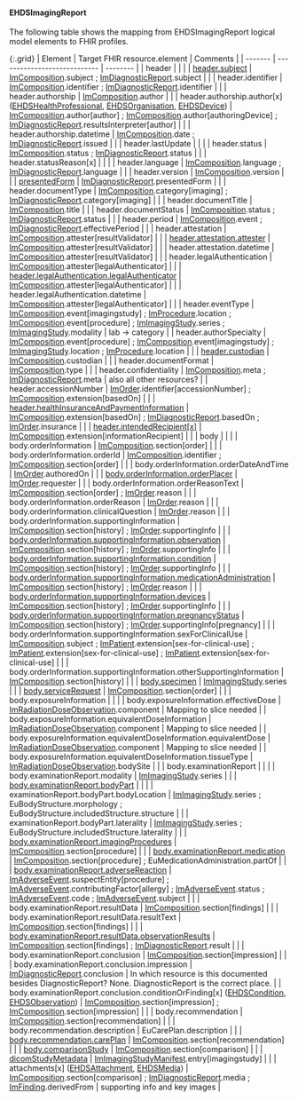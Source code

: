 <!--
  Generated file. Do not edit.
-->

#### EHDSImagingReport

The following table shows the mapping from EHDSImagingReport logical model elements to FHIR profiles.

{:.grid}
| Element | Target FHIR resource.element | Comments |
| ------- | ---------------------------- | -------- |
| header |  |  |
| [header.subject](#ehdspatient) | [ImComposition](StructureDefinition-ImComposition.html).subject ; [ImDiagnosticReport](StructureDefinition-ImDiagnosticReport.html).subject |  |
| header.identifier | [ImComposition](StructureDefinition-ImComposition.html).identifier ; [ImDiagnosticReport](StructureDefinition-ImDiagnosticReport.html).identifier |  |
| header.authorship | [ImComposition](StructureDefinition-ImComposition.html).author |  |
| header.authorship.author[x] ([EHDSHealthProfessional](#ehdshealthprofessional), [EHDSOrganisation](#ehdsorganisation), [EHDSDevice](#ehdsdevice)) | [ImComposition](StructureDefinition-ImComposition.html).author[author] ; [ImComposition](StructureDefinition-ImComposition.html).author[authoringDevice] ; [ImDiagnosticReport](StructureDefinition-ImDiagnosticReport.html).resultsInterpreter[author] |  |
| header.authorship.datetime | [ImComposition](StructureDefinition-ImComposition.html).date ; [ImDiagnosticReport](StructureDefinition-ImDiagnosticReport.html).issued |  |
| header.lastUpdate |  |  |
| header.status | [ImComposition](StructureDefinition-ImComposition.html).status ; [ImDiagnosticReport](StructureDefinition-ImDiagnosticReport.html).status |  |
| header.statusReason[x] |  |  |
| header.language | [ImComposition](StructureDefinition-ImComposition.html).language ; [ImDiagnosticReport](StructureDefinition-ImDiagnosticReport.html).language |  |
| header.version | [ImComposition](StructureDefinition-ImComposition.html).version |  |
| [presentedForm](#ehdsattachment) | [ImDiagnosticReport](StructureDefinition-ImDiagnosticReport.html).presentedForm |  |
| header.documentType | [ImComposition](StructureDefinition-ImComposition.html).category[imaging] ; [ImDiagnosticReport](StructureDefinition-ImDiagnosticReport.html).category[imaging] |  |
| header.documentTitle | [ImComposition](StructureDefinition-ImComposition.html).title |  |
| header.documentStatus | [ImComposition](StructureDefinition-ImComposition.html).status ; [ImDiagnosticReport](StructureDefinition-ImDiagnosticReport.html).status |  |
| header.period | [ImComposition](StructureDefinition-ImComposition.html).event ; [ImDiagnosticReport](StructureDefinition-ImDiagnosticReport.html).effectivePeriod |  |
| header.attestation | [ImComposition](StructureDefinition-ImComposition.html).attester[resultValidator] |  |
| [header.attestation.attester](#ehdshealthprofessional) | [ImComposition](StructureDefinition-ImComposition.html).attester[resultValidator] |  |
| header.attestation.datetime | [ImComposition](StructureDefinition-ImComposition.html).attester[resultValidator] |  |
| header.legalAuthentication | [ImComposition](StructureDefinition-ImComposition.html).attester[legalAuthenticator] |  |
| [header.legalAuthentication.legalAuthenticator](#ehdshealthprofessional) | [ImComposition](StructureDefinition-ImComposition.html).attester[legalAuthenticator] |  |
| header.legalAuthentication.datetime | [ImComposition](StructureDefinition-ImComposition.html).attester[legalAuthenticator] |  |
| header.eventType | [ImComposition](StructureDefinition-ImComposition.html).event[imagingstudy] ; [ImProcedure](StructureDefinition-ImProcedure.html).location ; [ImComposition](StructureDefinition-ImComposition.html).event[procedure] ; [ImImagingStudy](StructureDefinition-ImImagingStudy.html).series ; [ImImagingStudy](StructureDefinition-ImImagingStudy.html).modality | lab -> category |
| header.authorSpecialty | [ImComposition](StructureDefinition-ImComposition.html).event[procedure] ; [ImComposition](StructureDefinition-ImComposition.html).event[imagingstudy] ; [ImImagingStudy](StructureDefinition-ImImagingStudy.html).location ; [ImProcedure](StructureDefinition-ImProcedure.html).location |  |
| [header.custodian](#ehdsorganisation) | [ImComposition](StructureDefinition-ImComposition.html).custodian |  |
| header.documentFormat | [ImComposition](StructureDefinition-ImComposition.html).type |  |
| header.confidentiality | [ImComposition](StructureDefinition-ImComposition.html).meta ; [ImDiagnosticReport](StructureDefinition-ImDiagnosticReport.html).meta | also all other resources? |
| header.accessionNumber | [ImOrder](StructureDefinition-ImOrder.html).identifier[accessionNumber] ; [ImComposition](StructureDefinition-ImComposition.html).extension[basedOn] |  |
| [header.healthInsuranceAndPaymentInformation](#ehdscoverage) | [ImComposition](StructureDefinition-ImComposition.html).extension[basedOn] ; [ImDiagnosticReport](StructureDefinition-ImDiagnosticReport.html).basedOn ; [ImOrder](StructureDefinition-ImOrder.html).insurance |  |
| [header.intendedRecipient[x]](#ehdspatient) | [ImComposition](StructureDefinition-ImComposition.html).extension[informationRecipient] |  |
| body |  |  |
| body.orderInformation | [ImComposition](StructureDefinition-ImComposition.html).section[order] |  |
| body.orderInformation.orderId | [ImComposition](StructureDefinition-ImComposition.html).identifier ; [ImComposition](StructureDefinition-ImComposition.html).section[order] |  |
| body.orderInformation.orderDateAndTime | [ImOrder](StructureDefinition-ImOrder.html).authoredOn |  |
| [body.orderInformation.orderPlacer](#ehdshealthprofessional) | [ImOrder](StructureDefinition-ImOrder.html).requester |  |
| body.orderInformation.orderReasonText | [ImComposition](StructureDefinition-ImComposition.html).section[order] ; [ImOrder](StructureDefinition-ImOrder.html).reason |  |
| body.orderInformation.orderReason | [ImOrder](StructureDefinition-ImOrder.html).reason |  |
| body.orderInformation.clinicalQuestion | [ImOrder](StructureDefinition-ImOrder.html).reason |  |
| body.orderInformation.supportingInformation | [ImComposition](StructureDefinition-ImComposition.html).section[history] ; [ImOrder](StructureDefinition-ImOrder.html).supportingInfo |  |
| [body.orderInformation.supportingInformation.observation](#ehdsobservation) | [ImComposition](StructureDefinition-ImComposition.html).section[history] ; [ImOrder](StructureDefinition-ImOrder.html).supportingInfo |  |
| [body.orderInformation.supportingInformation.condition](#ehdscondition) | [ImComposition](StructureDefinition-ImComposition.html).section[history] ; [ImOrder](StructureDefinition-ImOrder.html).supportingInfo |  |
| [body.orderInformation.supportingInformation.medicationAdministration](#ehdsmedicationadministration) | [ImComposition](StructureDefinition-ImComposition.html).section[history] ; [ImOrder](StructureDefinition-ImOrder.html).reason |  |
| [body.orderInformation.supportingInformation.devices](#ehdsdevice) | [ImComposition](StructureDefinition-ImComposition.html).section[history] ; [ImOrder](StructureDefinition-ImOrder.html).supportingInfo |  |
| [body.orderInformation.supportingInformation.pregnancyStatus](#ehdscurrentpregnancy) | [ImComposition](StructureDefinition-ImComposition.html).section[history] ; [ImOrder](StructureDefinition-ImOrder.html).supportingInfo[pregnancy] |  |
| body.orderInformation.supportingInformation.sexForClinicalUse | [ImComposition](StructureDefinition-ImComposition.html).subject ; [ImPatient](StructureDefinition-ImPatient.html).extension[sex-for-clinical-use] ; [ImPatient](StructureDefinition-ImPatient.html).extension[sex-for-clinical-use] ; [ImPatient](StructureDefinition-ImPatient.html).extension[sex-for-clinical-use] |  |
| body.orderInformation.supportingInformation.otherSupportingInformation | [ImComposition](StructureDefinition-ImComposition.html).section[history] |  |
| [body.specimen](#ehdsspecimen) | [ImImagingStudy](StructureDefinition-ImImagingStudy.html).series |  |
| [body.serviceRequest](#ehdsservicerequest) | [ImComposition](StructureDefinition-ImComposition.html).section[order] |  |
| body.exposureInformation |  |  |
| body.exposureInformation.effectiveDose | [ImRadiationDoseObservation](StructureDefinition-ImRadiationDoseObservation.html).component | Mapping to slice needed |
| body.exposureInformation.equivalentDoseInformation | [ImRadiationDoseObservation](StructureDefinition-ImRadiationDoseObservation.html).component | Mapping to slice needed |
| body.exposureInformation.equivalentDoseInformation.equivalentDose | [ImRadiationDoseObservation](StructureDefinition-ImRadiationDoseObservation.html).component | Mapping to slice needed |
| body.exposureInformation.equivalentDoseInformation.tissueType | [ImRadiationDoseObservation](StructureDefinition-ImRadiationDoseObservation.html).bodySite |  |
| body.examinationReport |  |  |
| body.examinationReport.modality | [ImImagingStudy](StructureDefinition-ImImagingStudy.html).series |  |
| [body.examinationReport.bodyPart](#ehdsbodystructure) |  |  |
| examinationReport.bodyPart.bodyLocation | [ImImagingStudy](StructureDefinition-ImImagingStudy.html).series ; EuBodyStructure.morphology ; EuBodyStructure.includedStructure.structure |  |
| examinationReport.bodyPart.laterality | [ImImagingStudy](StructureDefinition-ImImagingStudy.html).series ; EuBodyStructure.includedStructure.laterality |  |
| [body.examinationReport.imagingProcedures](#ehdsprocedure) | [ImComposition](StructureDefinition-ImComposition.html).section[procedure] |  |
| [body.examinationReport.medication](#ehdsmedicationadministration) | [ImComposition](StructureDefinition-ImComposition.html).section[procedure] ; EuMedicationAdministration.partOf |  |
| [body.examinationReport.adverseReaction](#ehdsallergyintolerance) | [ImAdverseEvent](StructureDefinition-ImAdverseEvent.html).suspectEntity[procedure] ; [ImAdverseEvent](StructureDefinition-ImAdverseEvent.html).contributingFactor[allergy] ; [ImAdverseEvent](StructureDefinition-ImAdverseEvent.html).status ; [ImAdverseEvent](StructureDefinition-ImAdverseEvent.html).code ; [ImAdverseEvent](StructureDefinition-ImAdverseEvent.html).subject |  |
| body.examinationReport.resultData | [ImComposition](StructureDefinition-ImComposition.html).section[findings] |  |
| body.examinationReport.resultData.resultText | [ImComposition](StructureDefinition-ImComposition.html).section[findings] |  |
| [body.examinationReport.resultData.observationResults](#ehdsobservation) | [ImComposition](StructureDefinition-ImComposition.html).section[findings] ; [ImDiagnosticReport](StructureDefinition-ImDiagnosticReport.html).result |  |
| body.examinationReport.conclusion | [ImComposition](StructureDefinition-ImComposition.html).section[impression] |  |
| body.examinationReport.conclusion.impression | [ImDiagnosticReport](StructureDefinition-ImDiagnosticReport.html).conclusion | In which resource is this documented besides DiagnosticReport? None. DiagnosticReport is the correct place. |
| body.examinationReport.conclusion.conditionOrFinding[x] ([EHDSCondition](#ehdscondition), [EHDSObservation](#ehdsobservation)) | [ImComposition](StructureDefinition-ImComposition.html).section[impression] ; [ImComposition](StructureDefinition-ImComposition.html).section[impression] |  |
| body.recommendation | [ImComposition](StructureDefinition-ImComposition.html).section[recommendation] |  |
| body.recommendation.description | EuCarePlan.description |  |
| [body.recommendation.carePlan](#ehdscareplan) | [ImComposition](StructureDefinition-ImComposition.html).section[recommendation] |  |
| [body.comparisonStudy](#ehdsimagingreport) | [ImComposition](StructureDefinition-ImComposition.html).section[comparison] |  |
| [dicomStudyMetadata](#ehdsimagingstudy) | [ImImagingStudyManifest](StructureDefinition-ImImagingStudyManifest.html).entry[imagingstudy] |  |
| attachments[x] ([EHDSAttachment](#ehdsattachment), [EHDSMedia](#ehdsmedia)) | [ImComposition](StructureDefinition-ImComposition.html).section[comparison] ; [ImDiagnosticReport](StructureDefinition-ImDiagnosticReport.html).media ; [ImFinding](StructureDefinition-ImFinding.html).derivedFrom | supporting info and key images |

